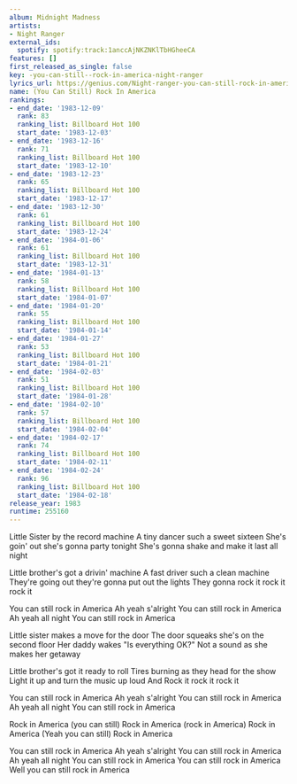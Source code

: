 ```yaml
---
album: Midnight Madness
artists:
- Night Ranger
external_ids:
  spotify: spotify:track:1anccAjNKZNKlTbHGheeCA
features: []
first_released_as_single: false
key: -you-can-still--rock-in-america-night-ranger
lyrics_url: https://genius.com/Night-ranger-you-can-still-rock-in-america-lyrics
name: (You Can Still) Rock In America
rankings:
- end_date: '1983-12-09'
  rank: 83
  ranking_list: Billboard Hot 100
  start_date: '1983-12-03'
- end_date: '1983-12-16'
  rank: 71
  ranking_list: Billboard Hot 100
  start_date: '1983-12-10'
- end_date: '1983-12-23'
  rank: 65
  ranking_list: Billboard Hot 100
  start_date: '1983-12-17'
- end_date: '1983-12-30'
  rank: 61
  ranking_list: Billboard Hot 100
  start_date: '1983-12-24'
- end_date: '1984-01-06'
  rank: 61
  ranking_list: Billboard Hot 100
  start_date: '1983-12-31'
- end_date: '1984-01-13'
  rank: 58
  ranking_list: Billboard Hot 100
  start_date: '1984-01-07'
- end_date: '1984-01-20'
  rank: 55
  ranking_list: Billboard Hot 100
  start_date: '1984-01-14'
- end_date: '1984-01-27'
  rank: 53
  ranking_list: Billboard Hot 100
  start_date: '1984-01-21'
- end_date: '1984-02-03'
  rank: 51
  ranking_list: Billboard Hot 100
  start_date: '1984-01-28'
- end_date: '1984-02-10'
  rank: 57
  ranking_list: Billboard Hot 100
  start_date: '1984-02-04'
- end_date: '1984-02-17'
  rank: 74
  ranking_list: Billboard Hot 100
  start_date: '1984-02-11'
- end_date: '1984-02-24'
  rank: 96
  ranking_list: Billboard Hot 100
  start_date: '1984-02-18'
release_year: 1983
runtime: 255160
---
```

Little Sister by the record machine
A tiny dancer such a sweet sixteen
She's goin' out she's gonna party tonight
She's gonna shake and make it last all night

Little brother's got a drivin' machine
A fast driver such a clean machine
They're going out they're gonna put out the lights
They gonna rock it rock it rock it

You can still rock in America
Ah yeah s'alright
You can still rock in America
Ah yeah all night
You can still rock in America

Little sister makes a move for the door
The door squeaks she's on the second floor
Her daddy wakes "Is everything OK?"
Not a sound as she makes her getaway

Little brother's got it ready to roll
Tires burning as they head for the show
Light it up and turn the music up loud
And Rock it rock it rock it

You can still rock in America
Ah yeah s'alright
You can still rock in America
Ah yeah all night
You can still rock in America

Rock in America (you can still)
Rock in America (rock in America)
Rock in America (Yeah you can still)
Rock in America

You can still rock in America
Ah yeah s'alright
You can still rock in America
Ah yeah all night
You can still rock in America
You can still rock in America
Well you can still rock in America
